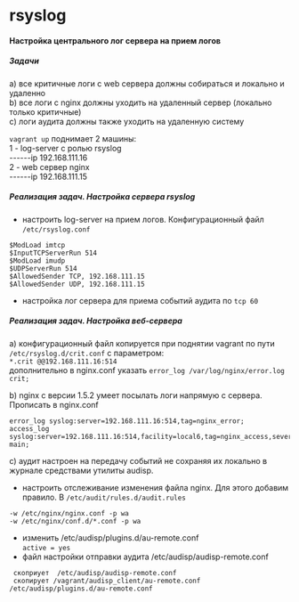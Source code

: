 # rsyslog
#### Настройка центрального лог сервера на прием логов   
##### Задачи    
a) все критичные логи с web сервера должны собираться и локально и удаленно    
b) все логи с nginx должны уходить на удаленный сервер (локально только критичные)   
c) логи аудита должны также уходить на удаленную систему   

`vagrant up` поднимает 2 машины:    
1 - log-server с ролью rsyslog    
  ------ip  192.168.111.16   
2 - web сервер nginx    
  ------ip  192.168.111.15   

##### Реализация задач. Настройка сервера rsyslog  
* настроить log-server на прием логов. Конфигурационный файл `/etc/rsyslog.conf`    
```
$ModLoad imtcp
$InputTCPServerRun 514
$ModLoad imudp
$UDPServerRun 514
$AllowedSender TCP, 192.168.111.15
$AllowedSender UDP, 192.168.111.15  
```   
* настройка лог сервера для приема событий аудита по `tcp 60`  
##### Реализация задач. Настройка веб-сервера   
a) конфигурационный файл копируется при поднятии vagrant по пути `/etc/rsyslog.d/crit.conf` с параметром:    
`*.crit @@192.168.111.16:514`   
дополнительно в nginx.conf указать `error_log /var/log/nginx/error.log crit;`   

b) nginx с версии 1.5.2 умеет посылать логи напрямую с сервера. Прописать в nginx.conf   
```
error_log syslog:server=192.168.111.16:514,tag=nginx_error;
access_log  syslog:server=192.168.111.16:514,facility=local6,tag=nginx_access,severity=info main;
```   
c) аудит настроен на передачу событий не сохраняя их локально в журнале средствами утилиты audisp.    
* настроить отслеживание изменения файла nginx. Для этого добавим правило. В `/etc/audit/rules.d/audit.rules`   
```
-w /etc/nginx/nginx.conf -p wa
-w /etc/nginx/conf.d/*.conf -p wa
```   
* изменить /etc/audisp/plugins.d/au-remote.conf    
`active = yes`    
* файл настройки отправки аудита /etc/audisp/audisp-remote.conf    
```	
 скоприует  /etc/audisp/audisp-remote.conf
 скопирует /vagrant/audisp_client/au-remote.conf /etc/audisp/plugins.d/au-remote.conf
```
